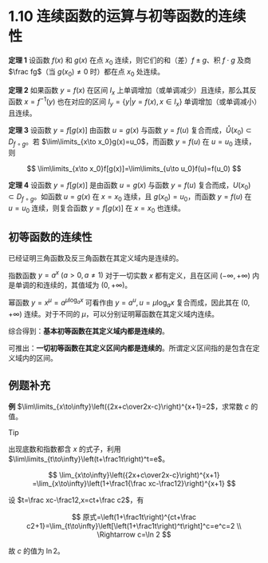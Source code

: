# 1.10 连续函数的运算与初等函数的连续性

**定理 1** 设函数 $f(x)$ 和 $g(x)$ 在点 $x_0$ 连续，则它们的和（差）$f\pm g$、积 $f\cdot g$ 及商 $\frac fg$（当 $g(x_0)\ne0$ 时）都在点 $x_0$ 处连续。

**定理 2** 如果函数 $y=f(x)$ 在区间 $I_x$ 上单调增加（或单调减少）且连续，那么其反函数 $x=f^{-1}(y)$ 也在对应的区间 $I_y=\{y|y=f(x),x\in I_x\}$ 单调增加（或单调减小）且连续。

**定理 3** 设函数 $y=f[g(x)]$ 由函数 $u=g(x)$ 与函数 $y=f(u)$ 复合而成，$\mathring U(x_0)\subset D_{f\circ g}$。若 $\lim\limits_{x\to x_0}g(x)=u_0$，而函数 $y=f(u)$ 在 $u=u_0$ 连续，则

$$
\lim\limits_{x\to x_0}f[g(x)]=\lim\limits_{u\to u_0}f(u)=f(u_0)
$$

**定理 4** 设函数 $y=f[g(x)]$ 是由函数 $u=g(x)$ 与函数 $y=f(u)$ 复合而成，$U(x_0)\subset D_{f\circ g}$。如函数 $u=g(x)$ 在 $x=x_0$ 连续，且 $g(x_0)=u_0$，而函数 $y=f(u)$ 在 $u=u_0$ 连续，则复合函数 $y=f[g(x)]$ 在 $x=x_0$ 也连续。

## 初等函数的连续性

已经证明三角函数及反三角函数在其定义域内是连续的。

指数函数 $y=a^x\:(a>0,a\ne1)$ 对于一切实数 $x$ 都有定义，且在区间 $(-\infty,+\infty)$ 内是单调的和连续的，其值域为 $(0,+\infty)$。

幂函数 $y=x^\mu=a^{\mu\log_a x}$ 可看作由 $y=a^u,u=\mu\log_ax$ 复合而成，因此其在 $(0,+\infty)$ 连续。对于不同的 $\mu$，可以分别证明幂函数在其定义域内连续。

综合得到：**基本初等函数在其定义域内都是连续的**。

可推出：**一切初等函数在其定义区间内都是连续的**。所谓定义区间指的是包含在定义域内的区间。

## 例题补充

**例** $\lim\limits_{x\to\infty}\left({2x+c\over2x-c}\right)^{x+1}=2$，求常数 $c$ 的值。

> [!tip]
>
> 出现底数和指数都含 $x$ 的式子，利用 $\lim\limits_{t\to\infty}\left(t+\frac1t\right)^t=e$。

$$
\lim_{x\to\infty}\left({2x+c\over2x-c}\right)^{x+1}
=\lim_{x\to\infty}\left(1+\frac1{\frac xc-\frac12}\right)^{x+1}
$$

设 $t=\frac xc-\frac12,x=ct+\frac c2$，有

$$
原式=\left(1+\frac1t\right)^{ct+\frac c2+1}=\lim_{t\to\infty}\left[\left(1+\frac1t\right)^t\right]^c=e^c=2 \\
\Rightarrow c=\ln 2
$$

故 $c$ 的值为 $\ln 2$。
